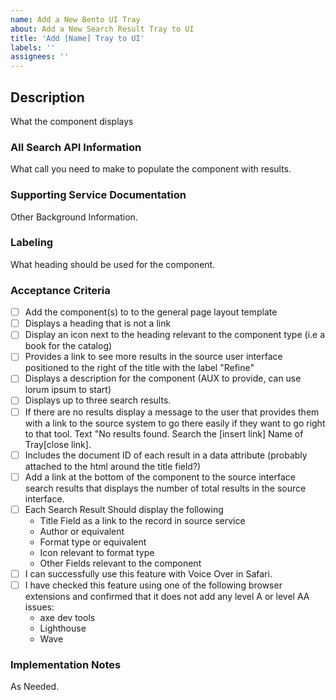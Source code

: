 ```yaml
---
name: Add a New Bento UI Tray
about: Add a New Search Result Tray to UI
title: 'Add [Name] Tray to UI'
labels: ''
assignees: ''
---
```


## Description

What the component displays

### All Search API Information

What call you need to make to populate the component with results.

### Supporting Service Documentation

Other Background Information.

### Labeling

What heading should be used for the component.

### Acceptance Criteria

- [ ] Add the component(s) to to the general page layout template
- [ ] Displays a heading that is not a link
- [ ] Display an icon next to the heading relevant to the component type (i.e a book for the catalog)
- [ ] Provides a link to see more results in the source user interface positioned to the right of the title with the label "Refine"
- [ ] Displays a description for the component (AUX to provide, can use lorum ipsum to start)
- [ ] Displays up to three search results.
- [ ] If there are no results display a message to the user that provides them with a link to the source system to go there easily if they want to go right to that tool. Text "No results found. Search the [insert link] Name of Tray[close link].
- [ ] Includes the document ID of each result in a data attribute (probably attached to the html around the title field?)
- [ ] Add a link at the bottom of the component to the source interface search results that displays the number of total results in the source interface.
- [ ] Each Search Result Should display the following
  - Title Field as a link to the record in source service
  - Author or equivalent
  - Format type or equivalent
  - Icon relevant to format type
  - Other Fields relevant to the component
- [ ] I can successfully use this feature with Voice Over in Safari.
- [ ] I have checked this feature using one of the following browser extensions and confirmed that it does not add any level A or level AA issues:
  - axe dev tools
  - Lighthouse
  - Wave

### Implementation Notes

As Needed.
